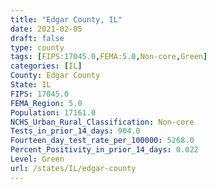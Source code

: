 ```yaml
---
title: "Edgar County, IL"
date: 2021-02-05
draft: false
type: county
tags: [FIPS:17045.0,FEMA:5.0,Non-core,Green]
categories: [IL]
County: Edgar County
State: IL
FIPS: 17045.0
FEMA_Region: 5.0
Population: 17161.0
NCHS_Urban_Rural_Classification: Non-core
Tests_in_prior_14_days: 904.0
Fourteen_day_test_rate_per_100000: 5268.0
Percent_Positivity_in_prior_14_days: 0.022
Level: Green
url: /states/IL/edgar-county
---
```



